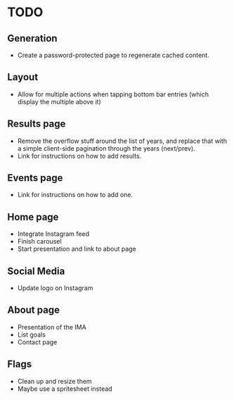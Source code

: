 # TODO

## Generation
* Create a password-protected page to regenerate cached content.

## Layout
* Allow for multiple actions when tapping bottom bar entries (which display the multiple above it)

## Results page
* Remove the overflow stuff around the list of years, and replace that with a simple client-side pagination through the years (next/prev).
* Link for instructions on how to add results.

## Events page
* Link for instructions on how to add one.

## Home page
* Integrate Instagram feed
* Finish carousel
* Start presentation and link to about page

## Social Media
* Update logo on Instagram

## About page
* Presentation of the IMA
* List goals
* Contact page

## Flags
* Clean up and resize them
* Maybe use a spritesheet instead
